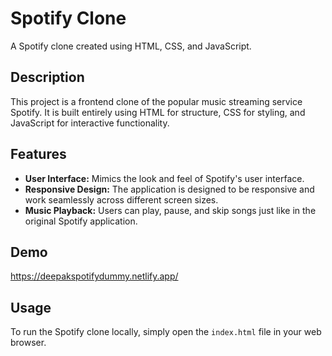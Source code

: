 # Spotify Clone

A Spotify clone created using HTML, CSS, and JavaScript.

## Description

This project is a frontend clone of the popular music streaming service Spotify. It is built entirely using HTML for structure, CSS for styling, and JavaScript for interactive functionality.

## Features

- **User Interface:** Mimics the look and feel of Spotify's user interface.
- **Responsive Design:** The application is designed to be responsive and work seamlessly across different screen sizes.
- **Music Playback:** Users can play, pause, and skip songs just like in the original Spotify application.




## Demo

https://deepakspotifydummy.netlify.app/

## Usage

To run the Spotify clone locally, simply open the `index.html` file in your web browser.

